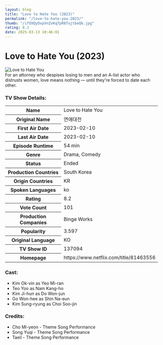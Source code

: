 ```yaml
---
layout: blog
title: "Love to Hate You (2023)"
permalink: "/love-to-hate-you-2023/"
thumb: "/ifOXQyDvpVnZvKq7pR8fujtbeQk.jpg"
rating: 8.2
date: 2025-03-13 10:46:01
---
```

<h1 class="title">Love to Hate You (2023)</h1><div class="poster"><img src="{{ site.imglink }}/ifOXQyDvpVnZvKq7pR8fujtbeQk.jpg" class="img-fluid my-3" alt="Love to Hate You"/></div><div class="plot">For an attorney who despises losing to men and an A-list actor who distrusts women, love means nothing — until they're forced to date each other.</div><h3>TV Show Details:</h3><table class="table table-bordered details"><tr><th>Name</th><td>Love to Hate You</td></tr><tr><th>Original Name</th><td>연애대전</td></tr><tr><th>First Air Date</th><td>2023-02-10</td></tr><tr><th>Last Air Date</th><td>2023-02-10</td></tr><tr><th>Episode Runtime</th><td>54 min</td></tr><tr><th>Genre</th><td>Drama, Comedy</td></tr><tr><th>Status</th><td>Ended</td></tr><tr><th>Production Countries</th><td>South Korea</td></tr><tr><th>Origin Countries</th><td>KR</td></tr><tr><th>Spoken Languages</th><td>ko</td></tr><tr><th>Rating</th><td>8.2</td></tr><tr><th>Vote Count</th><td>101</td></tr><tr><th>Production Companies</th><td>Binge Works</td></tr><tr><th>Popularity</th><td>3.597</td></tr><tr><th>Original Language</th><td>KO</td></tr><tr><th>TV Show ID</th><td>137094</td></tr><tr><th>Homepage</th><td>https://www.netflix.com/title/81463556</td></tr></table><h3>Cast:</h3><ul class="list-group cast"><li>Kim Ok-vin as Yeo Mi-ran</li><li>Teo Yoo as Nam Kang-ho</li><li>Kim Ji-hun as Do Won-jun</li><li>Go Won-hee as Shin Na-eun</li><li>Kim Sung-ryung as Choi Soo-jin</li></ul><h3>Credits:</h3><ul class="list-group crew"><li>Cho Mi-yeon - Theme Song Performance</li><li>Song Yuqi - Theme Song Performance</li><li>Taeil - Theme Song Performance</li></ul>
